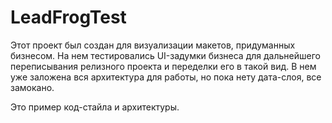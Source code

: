 # LeadFrogTest
Этот проект был создан для визуализации макетов, придуманных бизнесом. На нем тестировались UI-задумки бизнеса для дальнейшего переписывания релизного проекта и переделки его в такой вид. В нем уже заложена вся архитектура для работы, но пока нету дата-слоя, все замокано.

Это пример код-стайла и архитектуры. 
